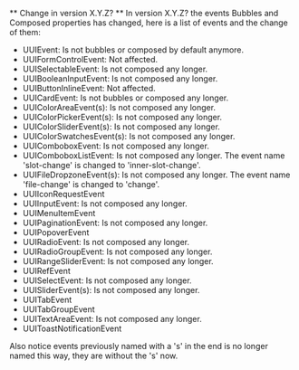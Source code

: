 ** Change in version X.Y.Z? **
In version X.Y.Z? the events Bubbles and Composed properties has changed, here is a list of events and the change of them:

- UUIEvent: Is not bubbles or composed by default anymore.
- UUIFormControlEvent: Not affected.
- UUISelectableEvent: Is not composed any longer.
- UUIBooleanInputEvent: Is not composed any longer.
- UUIButtonInlineEvent: Not affected.
- UUICardEvent: Is not bubbles or composed any longer.
- UUIColorAreaEvent(s): Is not composed any longer.
- UUIColorPickerEvent(s): Is not composed any longer.
- UUIColorSliderEvent(s): Is not composed any longer.
- UUIColorSwatchesEvent(s): Is not composed any longer.
- UUIComboboxEvent: Is not composed any longer.
- UUIComboboxListEvent: Is not composed any longer. The event name 'slot-change' is changed to 'inner-slot-change'.
- UUIFileDropzoneEvent(s): Is not composed any longer. The event name 'file-change' is changed to 'change'.
- UUIIconRequestEvent
- UUIInputEvent: Is not composed any longer.
- UUIMenuItemEvent
- UUIPaginationEvent: Is not composed any longer.
- UUIPopoverEvent
- UUIRadioEvent: Is not composed any longer.
- UUIRadioGroupEvent: Is not composed any longer.
- UUIRangeSliderEvent: Is not composed any longer.
- UUIRefEvent
- UUISelectEvent: Is not composed any longer.
- UUISliderEvent(s): Is not composed any longer.
- UUITabEvent
- UUITabGroupEvent
- UUITextAreaEvent: Is not composed any longer.
- UUIToastNotificationEvent

Also notice events previously named with a 's' in the end is no longer named this way, they are without the 's' now.
